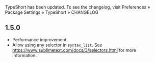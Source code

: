 TypeShort has been updated. To see the changelog, visit
Preferences » Package Settings » TypeShort » CHANGELOG


## 1.5.0

- Performance improvement.
- Allow using any selector in `syntax_list`.
  See https://www.sublimetext.com/docs/3/selectors.html for more information.
